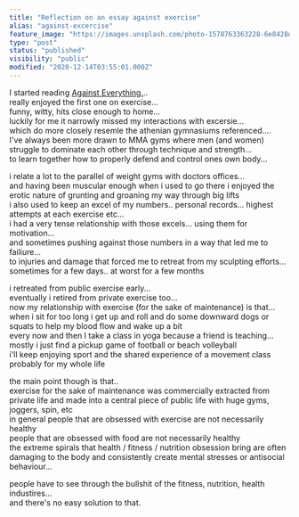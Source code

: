 ```yaml
---
title: "Reflection on an essay against exercise"
alias: "against-excercise"
feature_image: "https://images.unsplash.com/photo-1578763363228-6e8428de69b2?crop=entropy&cs=tinysrgb&fit=max&fm=jpg&ixid=MXwxMTc3M3wwfDF8c2VhcmNofDF8fHRyZWFkbWlsbHxlbnwwfHx8&ixlib=rb-1.2.1&q=80&w=2000"
type: "post"
status: "published"
visibility: "public"
modified: "2020-12-14T03:55:01.000Z"
---
```


<p>I started reading <a href="https://www.penguinrandomhouse.com/books/536067/against-everything-by-mark-greif/">Against Everything.</a>..<br>really enjoyed the first one on exercise...<br>funny, witty, hits close enough to home...<br>luckily for me it narrowly missed my interactions with excersie...<br>which do more closely resemle the athenian gymnasiums referenced....<br>I've always been more drawn to MMA gyms where men (and women) struggle to dominate each other through technique and strength...<br>to learn together how to properly defend and control ones own body...</p><p>i relate a lot to the parallel of weight gyms with doctors offices...<br>and having been muscular enough when i used to go there i enjoyed the erotic nature of grunting and groaning my way through big lifts<br>i also used to keep an excel of my numbers.. personal records... highest attempts at each exercise etc...<br>i had a very tense relationship with those excels... using them for motivation...<br>and sometimes pushing against those numbers in a way that led me to failiure...<br>to injuries and damage that forced me to retreat from my sculpting efforts... sometimes for a few days.. at worst for a few months</p><p>i retreated from public exercise early...<br>eventually i retired from private exercise too...<br>now my relationship with exercise (for the sake of maintenance) is that...<br>when i sit for too long i get up and roll and do some downward dogs or squats to help my blood flow and wake up a bit<br>every now and then I take a class in yoga because a friend is teaching...<br>mostly i just find a pickup game of football or beach volleyball<br>i'll keep enjoying sport and the shared experience of a movement class probably for my whole life</p><p>the main point though is that..<br>exercise for the sake of maintenance was commercially extracted from private life and made into a central piece of public life with huge gyms, joggers, spin, etc<br>in general people that are obsessed with exercise are not necessarily healthy<br>people that are obsessed with food are not necessarily healthy<br>the extreme spirals that health / fitness / nutrition obsession bring are often damaging to the body and consistently create mental stresses or antisocial behaviour...</p><p>people have to see through the bullshit of the fitness, nutrition, health industires... <br>and there's no easy solution to that.</p>
